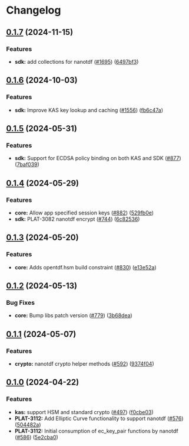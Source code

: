 # Changelog

## [0.1.7](https://github.com/opentdf/platform/compare/lib/ocrypto/v0.1.6...lib/ocrypto/v0.1.7) (2024-11-15)


### Features

* **sdk:** add collections for nanotdf  ([#1695](https://github.com/opentdf/platform/issues/1695)) ([6497bf3](https://github.com/opentdf/platform/commit/6497bf3a7cee9b6900569bc6cc2c39b2f647fb52))

## [0.1.6](https://github.com/opentdf/platform/compare/lib/ocrypto/v0.1.5...lib/ocrypto/v0.1.6) (2024-10-03)


### Features

* **sdk:** Improve KAS key lookup and caching ([#1556](https://github.com/opentdf/platform/issues/1556)) ([fb6c47a](https://github.com/opentdf/platform/commit/fb6c47a95f2e91748436a76aeef46a81273bb10d))

## [0.1.5](https://github.com/opentdf/platform/compare/lib/ocrypto/v0.1.4...lib/ocrypto/v0.1.5) (2024-05-31)


### Features

* **sdk:** Support for ECDSA policy binding on both KAS and SDK ([#877](https://github.com/opentdf/platform/issues/877)) ([7baf039](https://github.com/opentdf/platform/commit/7baf03928eb3d29f615359860f9217a69b51c1fe))

## [0.1.4](https://github.com/opentdf/platform/compare/lib/ocrypto/v0.1.3...lib/ocrypto/v0.1.4) (2024-05-29)


### Features

* **core:** Allow app specified session keys ([#882](https://github.com/opentdf/platform/issues/882)) ([529fb0e](https://github.com/opentdf/platform/commit/529fb0ec775eca93f8cdd83388eba950a5e81bba))
* **sdk:** PLAT-3082 nanotdf encrypt ([#744](https://github.com/opentdf/platform/issues/744)) ([6c82536](https://github.com/opentdf/platform/commit/6c8253689ec65e68c2114750c10c501423cbe03c))

## [0.1.3](https://github.com/opentdf/platform/compare/lib/ocrypto/v0.1.2...lib/ocrypto/v0.1.3) (2024-05-20)


### Features

* **core:** Adds opentdf.hsm build constraint ([#830](https://github.com/opentdf/platform/issues/830)) ([e13e52a](https://github.com/opentdf/platform/commit/e13e52a5fb860213b195a14a5d2be087ffb49cb3))

## [0.1.2](https://github.com/opentdf/platform/compare/lib/ocrypto/v0.1.1...lib/ocrypto/v0.1.2) (2024-05-13)


### Bug Fixes

* **core:** Bump libs patch version ([#779](https://github.com/opentdf/platform/issues/779)) ([3b68dea](https://github.com/opentdf/platform/commit/3b68dea867609071047554a6a7697becaaee2805))

## [0.1.1](https://github.com/opentdf/platform/compare/lib/ocrypto/v0.1.0...lib/ocrypto/v0.1.1) (2024-05-07)


### Features

* **crypto:** nanotdf crypto helper methods ([#592](https://github.com/opentdf/platform/issues/592)) ([9374f04](https://github.com/opentdf/platform/commit/9374f044621936cbf40ff7b9913a68e289059219))

## [0.1.0](https://github.com/opentdf/platform/compare/lib/ocrypto-v0.1.0...lib/ocrypto/v0.1.0) (2024-04-22)


### Features

* **kas:** support HSM and standard crypto ([#497](https://github.com/opentdf/platform/issues/497)) ([f0cbe03](https://github.com/opentdf/platform/commit/f0cbe03b2c935ab141a3f296558f2d26a016fdc5))
* **PLAT-3112:** Add Elliptic Curve functionality to support nanotdf ([#576](https://github.com/opentdf/platform/issues/576)) ([504482a](https://github.com/opentdf/platform/commit/504482af216e0d91586e92e79554da9b7ffe6571))
* **PLAT-3112:** Initial consumption of ec_key_pair functions by nanotdf ([#586](https://github.com/opentdf/platform/issues/586)) ([5e2cba0](https://github.com/opentdf/platform/commit/5e2cba0a6a44bda440cf624f2131a9439d31f997))
